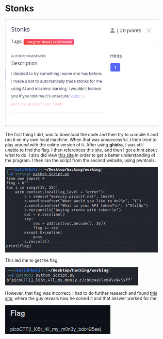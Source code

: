 # Stonks

![](../../.gitbook/assets/image%20%2877%29.png)

The first thing I did, was to download the code and then try to compile it and run it on my own local machine. When that was unsuccessful, I then tried to play around with the online version of it. After using **ghidra**, I was still unable to find the flag. I then references [this site](https://dmfrsecurity.com/2021/04/07/picoctf-2021-stonks-writeup/), and then I got a hint about what to do. I also did view [this site](https://github.com/Dvd848/CTFs/blob/master/2021_picoCTF/Stonks.md) in order to get a better understanding of the program. I then ran the script from the second website, using pwntools. 

![](../../.gitbook/assets/image%20%2879%29.png)

This led me to get the flag:

![](../../.gitbook/assets/image%20%2861%29.png)

However, that flag was incorrect. I had to do further research and found [this site](https://github.com/vivian-dai/PicoCTF2021-Writeup/blob/main/Binary%20Exploitation/Stonks/Stonks.md), where the guy reveals how he solved it and that answer worked for me:

![](../../.gitbook/assets/image%20%2858%29.png)



